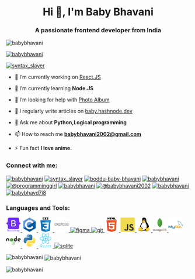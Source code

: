 <h1 align="center">Hi 👋, I'm Baby Bhavani</h1>
<h3 align="center">A passionate frontend developer from India</h3>

<p align="left"> <img src="https://komarev.com/ghpvc/?username=babybhavani&label=Profile%20views&color=0e75b6&style=flat" alt="babybhavani" /> </p>

<p align="left"> <a href="https://github.com/ryo-ma/github-profile-trophy"><img src="https://github-profile-trophy.vercel.app/?username=babybhavani" alt="babybhavani" /></a> </p>

<p align="left"> <a href="https://twitter.com/syntax_slayer" target="blank"><img src="https://img.shields.io/twitter/follow/syntax_slayer?logo=twitter&style=for-the-badge" alt="syntax_slayer" /></a> </p>

- 🔭 I’m currently working on [React.JS](https://github.com/babybhavani/Express-JS.git)

- 🌱 I’m currently learning **Node.JS**

- 🤝 I’m looking for help with [Photo Album](https://github.com/babybhavani/PhotoAlbum.git)

- 📝 I regularly write articles on [baby.hashnode.dev](baby.hashnode.dev)

- 💬 Ask me about **Python,Logical programming**

- 📫 How to reach me **babybhavani2002@gmail.com**

- ⚡ Fun fact **I love anime.**

<h3 align="left">Connect with me:</h3>
<p align="left">
<a href="https://codepen.io/babybhavani" target="blank"><img align="center" src="https://raw.githubusercontent.com/rahuldkjain/github-profile-readme-generator/master/src/images/icons/Social/codepen.svg" alt="babybhavani" height="30" width="40" /></a>
<a href="https://twitter.com/syntax_slayer" target="blank"><img align="center" src="https://raw.githubusercontent.com/rahuldkjain/github-profile-readme-generator/master/src/images/icons/Social/twitter.svg" alt="syntax_slayer" height="30" width="40" /></a>
<a href="https://linkedin.com/in/boddu-baby-bhavani" target="blank"><img align="center" src="https://raw.githubusercontent.com/rahuldkjain/github-profile-readme-generator/master/src/images/icons/Social/linked-in-alt.svg" alt="boddu-baby-bhavani" height="30" width="40" /></a>
<a href="https://kaggle.com/babybhavani" target="blank"><img align="center" src="https://raw.githubusercontent.com/rahuldkjain/github-profile-readme-generator/master/src/images/icons/Social/kaggle.svg" alt="babybhavani" height="30" width="40" /></a>
<a href="https://hashnode.com/@programminggirl" target="blank"><img align="center" src="https://raw.githubusercontent.com/rahuldkjain/github-profile-readme-generator/master/src/images/icons/Social/hashnode.svg" alt="@programminggirl" height="30" width="40" /></a>
<a href="https://www.codechef.com/users/babybhavani" target="blank"><img align="center" src="https://cdn.jsdelivr.net/npm/simple-icons@3.1.0/icons/codechef.svg" alt="babybhavani" height="30" width="40" /></a>
<a href="https://www.hackerrank.com/@babybhavani2002" target="blank"><img align="center" src="https://raw.githubusercontent.com/rahuldkjain/github-profile-readme-generator/master/src/images/icons/Social/hackerrank.svg" alt="@babybhavani2002" height="30" width="40" /></a>
<a href="https://www.leetcode.com/babybhavani" target="blank"><img align="center" src="https://raw.githubusercontent.com/rahuldkjain/github-profile-readme-generator/master/src/images/icons/Social/leet-code.svg" alt="babybhavani" height="30" width="40" /></a>
<a href="https://auth.geeksforgeeks.org/user/babybhavd7i8" target="blank"><img align="center" src="https://raw.githubusercontent.com/rahuldkjain/github-profile-readme-generator/master/src/images/icons/Social/geeks-for-geeks.svg" alt="babybhavd7i8" height="30" width="40" /></a>
</p>

<h3 align="left">Languages and Tools:</h3>
<p align="left"> <a href="https://getbootstrap.com" target="_blank" rel="noreferrer"> <img src="https://raw.githubusercontent.com/devicons/devicon/master/icons/bootstrap/bootstrap-plain-wordmark.svg" alt="bootstrap" width="40" height="40"/> </a> <a href="https://www.cprogramming.com/" target="_blank" rel="noreferrer"> <img src="https://raw.githubusercontent.com/devicons/devicon/master/icons/c/c-original.svg" alt="c" width="40" height="40"/> </a> <a href="https://www.w3schools.com/css/" target="_blank" rel="noreferrer"> <img src="https://raw.githubusercontent.com/devicons/devicon/master/icons/css3/css3-original-wordmark.svg" alt="css3" width="40" height="40"/> </a> <a href="https://expressjs.com" target="_blank" rel="noreferrer"> <img src="https://raw.githubusercontent.com/devicons/devicon/master/icons/express/express-original-wordmark.svg" alt="express" width="40" height="40"/> </a> <a href="https://www.figma.com/" target="_blank" rel="noreferrer"> <img src="https://www.vectorlogo.zone/logos/figma/figma-icon.svg" alt="figma" width="40" height="40"/> </a> <a href="https://git-scm.com/" target="_blank" rel="noreferrer"> <img src="https://www.vectorlogo.zone/logos/git-scm/git-scm-icon.svg" alt="git" width="40" height="40"/> </a> <a href="https://www.w3.org/html/" target="_blank" rel="noreferrer"> <img src="https://raw.githubusercontent.com/devicons/devicon/master/icons/html5/html5-original-wordmark.svg" alt="html5" width="40" height="40"/> </a> <a href="https://developer.mozilla.org/en-US/docs/Web/JavaScript" target="_blank" rel="noreferrer"> <img src="https://raw.githubusercontent.com/devicons/devicon/master/icons/javascript/javascript-original.svg" alt="javascript" width="40" height="40"/> </a> <a href="https://www.linux.org/" target="_blank" rel="noreferrer"> <img src="https://raw.githubusercontent.com/devicons/devicon/master/icons/linux/linux-original.svg" alt="linux" width="40" height="40"/> </a> <a href="https://www.mongodb.com/" target="_blank" rel="noreferrer"> <img src="https://raw.githubusercontent.com/devicons/devicon/master/icons/mongodb/mongodb-original-wordmark.svg" alt="mongodb" width="40" height="40"/> </a> <a href="https://www.mysql.com/" target="_blank" rel="noreferrer"> <img src="https://raw.githubusercontent.com/devicons/devicon/master/icons/mysql/mysql-original-wordmark.svg" alt="mysql" width="40" height="40"/> </a> <a href="https://nodejs.org" target="_blank" rel="noreferrer"> <img src="https://raw.githubusercontent.com/devicons/devicon/master/icons/nodejs/nodejs-original-wordmark.svg" alt="nodejs" width="40" height="40"/> </a> <a href="https://www.python.org" target="_blank" rel="noreferrer"> <img src="https://raw.githubusercontent.com/devicons/devicon/master/icons/python/python-original.svg" alt="python" width="40" height="40"/> </a> <a href="https://reactjs.org/" target="_blank" rel="noreferrer"> <img src="https://raw.githubusercontent.com/devicons/devicon/master/icons/react/react-original-wordmark.svg" alt="react" width="40" height="40"/> </a> <a href="https://www.sqlite.org/" target="_blank" rel="noreferrer"> <img src="https://www.vectorlogo.zone/logos/sqlite/sqlite-icon.svg" alt="sqlite" width="40" height="40"/> </a> </p>

<p><img align="left" src="https://github-readme-stats.vercel.app/api/top-langs?username=babybhavani&show_icons=true&locale=en&layout=compact" alt="babybhavani" /></p>

<p>&nbsp;<img align="center" src="https://github-readme-stats.vercel.app/api?username=babybhavani&show_icons=true&locale=en" alt="babybhavani" /></p>

<p><img align="center" src="https://github-readme-streak-stats.herokuapp.com/?user=babybhavani&" alt="babybhavani" /></p>
